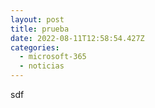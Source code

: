 ```yaml
---
layout: post
title: prueba
date: 2022-08-11T12:58:54.427Z
categories:
  - microsoft-365
  - noticias
---
```

sdf